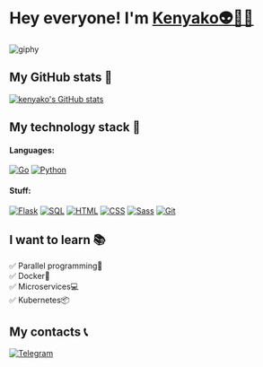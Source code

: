 # Hey everyone! I'm <a href="https://github.com/kenyako" target="_blank">Kenyako👽👨‍💻</a>
  
![giphy](https://user-images.githubusercontent.com/99330617/208247006-5895cda7-3129-4121-98aa-13b21200269a.gif)

## My GitHub stats 🌟

[![kenyako's GitHub stats](https://github-readme-stats.vercel.app/api?username=kenyako&show_icons=true&theme=transparent&hide=issues,contribs)](https://github.com/kenyako/github-readme-stats)

## My technology stack 🧠

#### Languages:
[![Go](https://img.shields.io/badge/Golang-00ADD8?style=for-the-badge&logo=Go&logoColor=ffffff)](https://github.com/kenyako)
[![Python](https://img.shields.io/badge/python-3670A0?style=for-the-badge&logo=python&logoColor=ffdd54)](https://github.com/kenyako?tab=repositories&q=&type=&language=python&sort=)

#### Stuff:
[![Flask](https://img.shields.io/badge/Flask-ffffff?style=for-the-badge&logo=Flask&logoColor=000000)](https://github.com/kenyako)
[![SQL](https://img.shields.io/badge/SQL-A8C8FF?style=for-the-badge&logo=Databricks&logoColor=0A4CFF)](https://github.com/kenyako)
[![HTML](https://img.shields.io/badge/HTML-2E2E2E?style=for-the-badge&logo=HTML5&logoColor=E34F26)](https://github.com/kenyako)
[![CSS](https://img.shields.io/badge/CSS-2E2E2E?style=for-the-badge&logo=CSS3&logoColor=1572B6)](https://github.com/kenyako)
[![Sass](https://img.shields.io/badge/Sass-ffffff?style=for-the-badge&logo=Sass&logoColor=CC6699)](https://github.com/kenyako)
[![Git](https://img.shields.io/badge/Git-ffffff?style=for-the-badge&logo=Git&logoColor=F05032)](https://github.com/kenyako)

## I want to learn 📚

✅ Parallel programming🔀</br>
✅ Docker🐳</br>
✅ Microservices💻</br>
✅ Kubernetes📦</br>

## My contacts  📞
[![Telegram](https://img.shields.io/badge/Telegram-FFFFFF?style=for-the-badge&logo=Telegram&logoColor=26A5E4)](https://t.me/kenyako_m)
